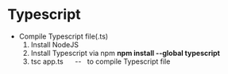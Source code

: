 # Typescript

* Compile Typescript file(.ts)
    1) Install NodeJS
    2) Install Typescript via npm
          **npm install --global typescript**
    3) tsc app.ts &nbsp;&nbsp;&nbsp;&nbsp;   -- &nbsp;  to compile Typescript file

